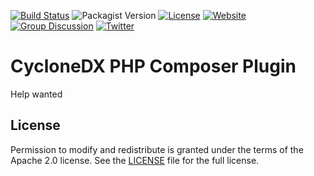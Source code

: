 [![Build Status](https://travis-ci.org/CycloneDX/cyclonedx-php-composer.svg?branch=master)](https://travis-ci.org/CycloneDX/cyclonedx-php-composer)
![Packagist Version](https://img.shields.io/packagist/v/cyclonedx/bom)
[![License](https://img.shields.io/badge/license-Apache%202.0-brightgreen.svg)][License]
[![Website](https://img.shields.io/badge/https://-cyclonedx.org-blue.svg)](https://cyclonedx.org/)
[![Group Discussion](https://img.shields.io/badge/discussion-groups.io-blue.svg)](https://groups.io/g/CycloneDX)
[![Twitter](https://img.shields.io/twitter/url/http/shields.io.svg?style=social&label=Follow)](https://twitter.com/CycloneDX_Spec)


CycloneDX PHP Composer Plugin
=========

Help wanted


License
-------------------

Permission to modify and redistribute is granted under the terms of the Apache 2.0 license. See the [LICENSE] file for the full license.

[License]: https://github.com/CycloneDX/cyclonedx-php-composer/blob/master/LICENSE
